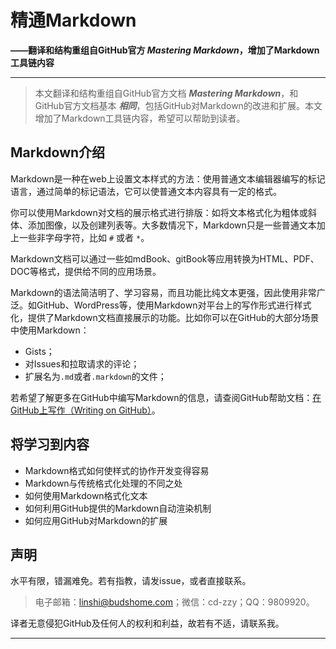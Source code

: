 # 精通Markdown

**——翻译和结构重组自GitHub官方 _Mastering Markdown_，增加了Markdown工具链内容**

------

> 本文翻译和结构重组自GitHub官方文档 **_Mastering Markdown_**，和GitHub官方文档基本 **_相同_**，包括GitHub对Markdown的改进和扩展。本文增加了Markdown工具链内容，希望可以帮助到读者。

## Markdown介绍

Markdown是一种在web上设置文本样式的方法：使用普通文本编辑器编写的标记语言，通过简单的标记语法，它可以使普通文本内容具有一定的格式。

你可以使用Markdown对文档的展示格式进行排版：如将文本格式化为粗体或斜体、添加图像，以及创建列表等。大多数情况下，Markdown只是一些普通文本加上一些非字母字符，比如 `#` 或者 `*`。

Markdown文档可以通过一些如mdBook、gitBook等应用转换为HTML、PDF、DOC等格式，提供给不同的应用场景。

Markdown的语法简洁明了、学习容易，而且功能比纯文本更强，因此使用非常广泛。如GitHub、WordPress等，使用Markdown对平台上的写作形式进行样式化，提供了Markdown文档直接展示的功能。比如你可以在GitHub的大部分场景中使用Markdown：

- Gists；
- 对Issues和拉取请求的评论；
- 扩展名为`.md`或者`.markdown`的文件；

若希望了解更多在GitHub中编写Markdown的信息，请查阅GitHub帮助文档：[在GitHub上写作（Writing on GitHub）](https://help.github.com/en/categories/writing-on-github)。

## 将学习到内容

- Markdown格式如何使样式的协作开发变得容易
- Markdown与传统格式化处理的不同之处
- 如何使用Markdown格式化文本
- 如何利用GitHub提供的Markdown自动渲染机制
- 如何应用GitHub对Markdown的扩展

## 声明

水平有限，错漏难免。若有指教，请发issue，或者直接联系。

> 电子邮箱：linshi@budshome.com；微信：cd-zzy；QQ：9809920。

译者无意侵犯GitHub及任何人的权利和利益，故若有不适，请联系我。

------

